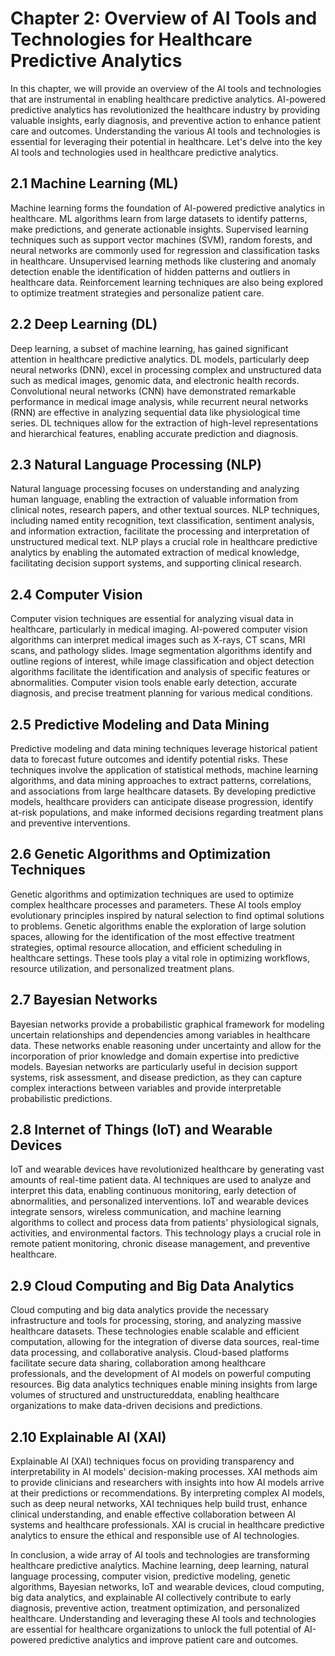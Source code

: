 Chapter 2: Overview of AI Tools and Technologies for Healthcare Predictive Analytics
====================================================================================

In this chapter, we will provide an overview of the AI tools and technologies that are instrumental in enabling healthcare predictive analytics. AI-powered predictive analytics has revolutionized the healthcare industry by providing valuable insights, early diagnosis, and preventive action to enhance patient care and outcomes. Understanding the various AI tools and technologies is essential for leveraging their potential in healthcare. Let's delve into the key AI tools and technologies used in healthcare predictive analytics.

2.1 Machine Learning (ML)
-------------------------

Machine learning forms the foundation of AI-powered predictive analytics in healthcare. ML algorithms learn from large datasets to identify patterns, make predictions, and generate actionable insights. Supervised learning techniques such as support vector machines (SVM), random forests, and neural networks are commonly used for regression and classification tasks in healthcare. Unsupervised learning methods like clustering and anomaly detection enable the identification of hidden patterns and outliers in healthcare data. Reinforcement learning techniques are also being explored to optimize treatment strategies and personalize patient care.

2.2 Deep Learning (DL)
----------------------

Deep learning, a subset of machine learning, has gained significant attention in healthcare predictive analytics. DL models, particularly deep neural networks (DNN), excel in processing complex and unstructured data such as medical images, genomic data, and electronic health records. Convolutional neural networks (CNN) have demonstrated remarkable performance in medical image analysis, while recurrent neural networks (RNN) are effective in analyzing sequential data like physiological time series. DL techniques allow for the extraction of high-level representations and hierarchical features, enabling accurate prediction and diagnosis.

2.3 Natural Language Processing (NLP)
-------------------------------------

Natural language processing focuses on understanding and analyzing human language, enabling the extraction of valuable information from clinical notes, research papers, and other textual sources. NLP techniques, including named entity recognition, text classification, sentiment analysis, and information extraction, facilitate the processing and interpretation of unstructured medical text. NLP plays a crucial role in healthcare predictive analytics by enabling the automated extraction of medical knowledge, facilitating decision support systems, and supporting clinical research.

2.4 Computer Vision
-------------------

Computer vision techniques are essential for analyzing visual data in healthcare, particularly in medical imaging. AI-powered computer vision algorithms can interpret medical images such as X-rays, CT scans, MRI scans, and pathology slides. Image segmentation algorithms identify and outline regions of interest, while image classification and object detection algorithms facilitate the identification and analysis of specific features or abnormalities. Computer vision tools enable early detection, accurate diagnosis, and precise treatment planning for various medical conditions.

2.5 Predictive Modeling and Data Mining
---------------------------------------

Predictive modeling and data mining techniques leverage historical patient data to forecast future outcomes and identify potential risks. These techniques involve the application of statistical methods, machine learning algorithms, and data mining approaches to extract patterns, correlations, and associations from large healthcare datasets. By developing predictive models, healthcare providers can anticipate disease progression, identify at-risk populations, and make informed decisions regarding treatment plans and preventive interventions.

2.6 Genetic Algorithms and Optimization Techniques
--------------------------------------------------

Genetic algorithms and optimization techniques are used to optimize complex healthcare processes and parameters. These AI tools employ evolutionary principles inspired by natural selection to find optimal solutions to problems. Genetic algorithms enable the exploration of large solution spaces, allowing for the identification of the most effective treatment strategies, optimal resource allocation, and efficient scheduling in healthcare settings. These tools play a vital role in optimizing workflows, resource utilization, and personalized treatment plans.

2.7 Bayesian Networks
---------------------

Bayesian networks provide a probabilistic graphical framework for modeling uncertain relationships and dependencies among variables in healthcare data. These networks enable reasoning under uncertainty and allow for the incorporation of prior knowledge and domain expertise into predictive models. Bayesian networks are particularly useful in decision support systems, risk assessment, and disease prediction, as they can capture complex interactions between variables and provide interpretable probabilistic predictions.

2.8 Internet of Things (IoT) and Wearable Devices
-------------------------------------------------

IoT and wearable devices have revolutionized healthcare by generating vast amounts of real-time patient data. AI techniques are used to analyze and interpret this data, enabling continuous monitoring, early detection of abnormalities, and personalized interventions. IoT and wearable devices integrate sensors, wireless communication, and machine learning algorithms to collect and process data from patients' physiological signals, activities, and environmental factors. This technology plays a crucial role in remote patient monitoring, chronic disease management, and preventive healthcare.

2.9 Cloud Computing and Big Data Analytics
------------------------------------------

Cloud computing and big data analytics provide the necessary infrastructure and tools for processing, storing, and analyzing massive healthcare datasets. These technologies enable scalable and efficient computation, allowing for the integration of diverse data sources, real-time data processing, and collaborative analysis. Cloud-based platforms facilitate secure data sharing, collaboration among healthcare professionals, and the development of AI models on powerful computing resources. Big data analytics techniques enable mining insights from large volumes of structured and unstructureddata, enabling healthcare organizations to make data-driven decisions and predictions.

2.10 Explainable AI (XAI)
-------------------------

Explainable AI (XAI) techniques focus on providing transparency and interpretability in AI models' decision-making processes. XAI methods aim to provide clinicians and researchers with insights into how AI models arrive at their predictions or recommendations. By interpreting complex AI models, such as deep neural networks, XAI techniques help build trust, enhance clinical understanding, and enable effective collaboration between AI systems and healthcare professionals. XAI is crucial in healthcare predictive analytics to ensure the ethical and responsible use of AI technologies.

In conclusion, a wide array of AI tools and technologies are transforming healthcare predictive analytics. Machine learning, deep learning, natural language processing, computer vision, predictive modeling, genetic algorithms, Bayesian networks, IoT and wearable devices, cloud computing, big data analytics, and explainable AI collectively contribute to early diagnosis, preventive action, treatment optimization, and personalized healthcare. Understanding and leveraging these AI tools and technologies are essential for healthcare organizations to unlock the full potential of AI-powered predictive analytics and improve patient care and outcomes.
